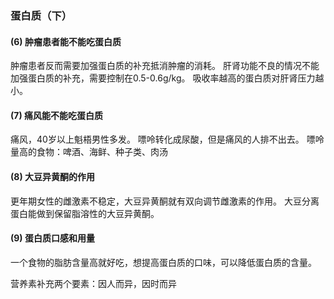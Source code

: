 ### 蛋白质（下）

#### (6) 肿瘤患者能不能吃蛋白质
肿瘤患者反而需要加强蛋白质的补充抵消肿瘤的消耗。
肝肾功能不良的情况不能加强蛋白质的补充，需要控制在0.5-0.6g/kg。
吸收率越高的蛋白质对肝肾压力越小。

#### (7) 痛风能不能吃蛋白质
痛风，40岁以上魁梧男性多发。
嘌呤转化成尿酸，但是痛风的人排不出去。
嘌呤量高的食物：啤酒、海鲜、种子类、肉汤

#### (8) 大豆异黄酮的作用
更年期女性的雌激素不稳定，大豆异黄酮就有双向调节雌激素的作用。
大豆分离蛋白能做到保留脂溶性的大豆异黄酮。

#### (9) 蛋白质口感和用量
一个食物的脂肪含量高就好吃，想提高蛋白质的口味，可以降低蛋白质的含量。

营养素补充两个要素：因人而异，因时而异

